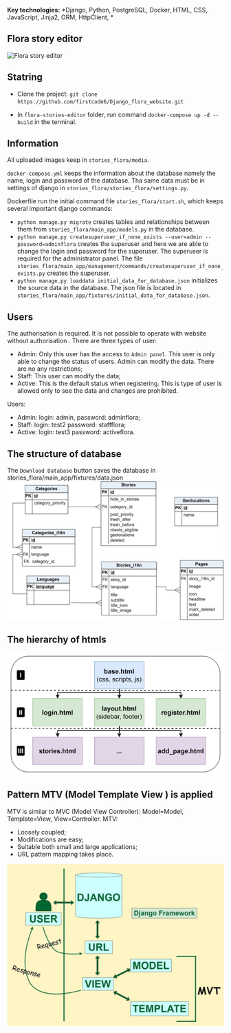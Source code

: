 **Key technologies:** *Django, Python, PostgreSQL, Docker, HTML, CSS, JavaScript, Jinja2, ORM, HttpClient, *

## Flora story editor
![Flora story editor](stories_flora/main_app/static/main_app/img/Flora_editor.gif)

## Statring

* Clone the project:  `git clone https://github.com/firstcode6/Django_flora_website.git`

* In `flora-stories-editor` folder, run command `docker-compose up -d --build` in the terminal.



## Information
All uploaded images keep in `stories_flora/media`.

`docker-compose.yml` keeps the information about the database namely the name, login and password of the database. Tha same data must be in settings of django in `stories_flora/stories_flora/settings.py`.


Dockerfile run the initial command file `stories_flora/start.sh`, which keeps several important django commands:
- `python manage.py migrate` creates tables and relationships between them from `stories_flora/main_app/models.py` in the database.
- `python manage.py createsuperuser_if_none_exists --user=admin --password=adminflora` creates the superuser and here we are able to change the login and password for the superuser. The superuser is required for the administrator panel. The file `stories_flora/main_app/management/commands/createsuperuser_if_none_exists.py` creates the superuser.
- `python manage.py loaddata initial_data_for_database.json` initializes the source data in the database. The json file is located in `stories_flora/main_app/fixtures/initial_data_for_database.json`.

## Users
The authorisation is required. It is not possible to operate with website without authorisation . 
There are three types of user:
- Admin: Only this user has the access to `Admin panel`. This user is only able to change the status of users. Admin can modify the data. There are no any restrictions; 
- Staff: This user can modify the data;
- Active: This is the default status when registering. This is type of user is allowed only to see the data and changes are prohibited.

Users: 
- Admin: login: admin, password: adminflora;
- Staff: login: test2 password: staffflora;
- Active: login: test3 password: activeflora.

## The structure of database
The `Download Database` button saves the database in stories_flora/main_app/fixtures/data.json
![The structure of database](stories_flora/main_app/static/main_app/img/database.png)

## The hierarchy of htmls
![The hierarchy of htmls](stories_flora/main_app/static/main_app/img/hierarchy_html.png)

## Pattern MTV (Model Template View ) is applied
MTV is similar to MVC (Model View Controller): Model=Model, Template=View, View=Controller. 
MTV:
- Loosely coupled;
- Modifications are easy;
- Suitable both small and large applications;
- URL pattern mapping takes place.

![MTV](stories_flora/main_app/static/main_app/img/pattern_MTV.png)

